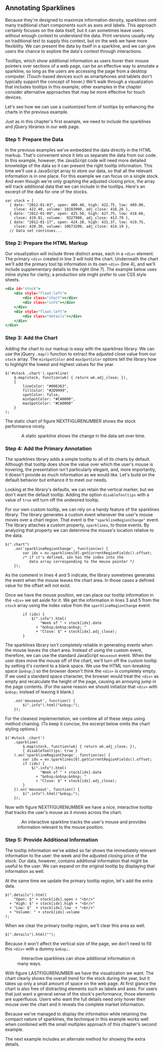 ## Annotating Sparklines

Because they're designed to maximize information density, sparklines omit many traditional chart components such as axes and labels. This approach certainly focuses on the data itself, but it can sometimes leave users without enough context to understand the data. Print versions usually rely on traditional text to supply this context, but on the web we have more flexibility. We can present the data by itself in a sparkline, and we can give users the chance to explore the data's context through interactions.

Tooltips, which show additional information as users hover their mouse pointers over sections of a web page, can be an effective way to annotate a sparkline, so long as the users are accessing the page from a desktop computer. (Touch-based devices such as smartphones and tablets don't typically support the concept of hover.) We'll walk through a visualization that includes tooltips in this example; other examples in the chapter consider alternative approaches that may be more effective for touch devices.

Let's see how we can use a customized form of tooltips by enhancing the charts in the previous example.

Just as in this chapter's first example, we need to include the sparklines and jQuery libraries in our web page.

### Step 1: Prepare the Data

In the previous examples we've embedded the data directly in the <span class="smcp">HTML</span> markup. That's convenient since it lets us separate the data from our code. In this example, however, the JavaScript code will need more detailed knowledge of the data so it can present the right tooltip information. This time we'll use a JavaScript array to store our data, so that all the relevant information is in one place. For this example we can focus on a single stock. And even though we're only graphing the adjusted closing price, the array will track additional data that we can include in the tooltips. Here's an excerpt of the data for one of the stocks.

``` {.javascript .numberLines}
var stock = [
  { date: "2012-01-03", open: 409.40, high: 422.75, low: 409.00, 
    close: 422.40, volume: 10283900, adj_close: 416.26 },
  { date: "2012-01-09", open: 425.50, high: 427.75, low: 418.66, 
    close: 419.81, volume:  9327900, adj_close: 413.70 },
  { date: "2012-01-17", open: 424.20, high: 431.37, low: 419.75, 
    close: 420.30, volume: 10673200, adj_close: 414.19 },
  // Data set continues...
```

### Step 2: Prepare the HTML Markup

Our visualization will include three distinct areas, each in a `<div>` element. The primary `<div>` created in line 3 will hold the chart. Underneath the chart we'll add the primary tool tip information in its own `<div>` (line 4), and we'll include supplementary details to the right (line 7). The example below uses inline styles for clarity; a production site might prefer to use <span class="smcp">CSS</span> style sheets.

``` {.html .numberLines}
<div id="stock">
    <div style="float:left">
        <div class="chart"></div>
        <div class="info"></div>
    </div>
    <div style="float:left">
        <div class="details"></div>
    </div>
</div>
```

### Step 3: Add the Chart

Adding the chart to our markup is easy with the sparklines library. We can use the jQuery `.map()` function to extract the adjusted close value from our `stock` array. The `minSpotColor` and `maxSpotColor` options tell the library how to highlight the lowest and highest values for the year.

``` {.javascript .numberLines}
$('#stock .chart').sparkline(
    $.map(stock, function(wk) { return wk.adj_close; }),
    {
        lineColor: "#006363",
        fillColor: "#2D9999",
        spotColor: false,
        minSpotColor: "#CA0000",
        maxSpotColor: "#CA0000"
    }
);
```

The static chart of figure NEXTFIGURENUMBER shows the stock performance nicely.

<figure>
<div id="annotate-chart1">
<div style="float:left">
<div class="chart"></div>
<div class="info" style="font-size:0.8em">&nbsp;</div>
</div>
<div style="float:left">
<div class="details" style="font-size:0.8em;line-height:1.3em;padding-left:10px;padding-top:1px"></div>
</div>
</div>
<figcaption>A static sparkline shows the change in the data set over time.</figcaption>
</figure>

### Step 4: Add the Primary Annotation

The sparklines library adds a simple tooltip to all of its charts by default. Although that tooltip does show the value over which the user's mouse is hovering, the presentation isn't particularly elegant, and, more importantly, it doesn't provide as much information as we would like. Let's build on the default behavior but enhance it to meet our needs.

Looking at the library's defaults, we can retain the vertical marker, but we don't want the default tooltip. Adding the option `disableTooltips` with a value of `true` will turn off the undesired tooltip.

For our own custom tooltip, we can rely on a handy feature of the sparklines library. The library generates a custom event whenever the user's mouse moves over a chart region. That event is the `"sparklineRegionChange"` event. The library attaches a custom property, `sparklines`, to those events. By analyzing that property we can determine the mouse's location relative to the data.

``` {.javascript .numberLines}
$(".chart")
    .on('sparklineRegionChange', function(ev) {
        var idx = ev.sparklines[0].getCurrentRegionFields().offset;
        /* if it's defined, idx has the index into the
           data array corresponding to the mouse pointer */
    });
```

As the comment in lines 4 and 5 indicate, the library sometimes generates the event when the mouse leaves the chart area. In those cases a defined value for the offset will not exist.

Once we have the mouse position, we can place our tooltip information in the `<div>` we set aside for it. We get the information in lines 3 and 5 from the `stock` array using the index value from the `sparklineRegionChange` event.

``` {.javascript .numberLines .line-3 .line-5}
        if (idx) {
            $(".info").html(
                "Week of " + stock[idx].date 
              + "&nbsp;&nbsp;&nbsp; "
              + "Close: $" + stock[idx].adj_close);
        }
```

The sparklines library isn't completely reliable in generating events when the mouse leaves the chart area. Instead of using the custom event, therefore, we can use the standard JavaScript `mouseout` event. When the user does move the mouse off of the chart, we'll turn off the custom tooltip by setting it's content to a blank space. We use the <span class="smcp">HTML</span> non-breaking space (`&nbsp;`) so the browser doesn't think the `<div>` is completely empty. If we used a standard space character, the browser would treat the `<div>` as empty and recalculate the height of the page, causing an annoying jump in the page contents. (For the same reason we should initialize that `<div>` with `&nbsp;` instead of leaving it blank.)

``` {.javascript .numberLines}
    .on('mouseout', function() {
        $(".info").html("&nbsp;");
    });
```

For the cleanest implementation, we combine all of these steps using method chaining. (To keep it concise, the excerpt below omits the chart styling options.)

``` {.javascript .numberLines}
$('#stock .chart')
    .sparkline(
        $.map(stock, function(wk) { return wk.adj_close; }),
        { disableTooltips: true }
    ).on('sparklineRegionChange', function(ev) {
        var idx = ev.sparklines[0].getCurrentRegionFields().offset;
        if (idx) {
            $(".info").html(
                "Week of " + stock[idx].date 
              + "&nbsp;&nbsp;&nbsp; "
              + "Close: $" + stock[idx].adj_close);
        }
    }).on('mouseout', function() {
        $(".info").html("&nbsp;");
    });
```

Now with figure NEXTFIGURENUMBER we have a nice, interactive tooltip that tracks the user's mouse as it moves across the chart.

<figure>
<div id="annotate-chart2">
<div style="float:left">
<div class="chart"></div>
<div class="info" style="font-size:0.8em">&nbsp;</div>
</div>
<div style="float:left">
<div class="details" style="font-size:0.8em;line-height:1.3em;padding-left:10px;padding-top:1px"></div>
</div>
</div>
<figcaption>An interactive sparkline tracks the user's mouse and provides information relevant to the mouse position.</figcaption>
</figure>

### Step 5: Provide Additional Information

The tooltip information we've added so far shows the immediately relevant information to the user: the week and the adjusted closing price of the stock. Our data, however, contains additional information that might be useful to the user. We can expand on the original tooltip by displaying that information as well.

At the same time we update the primary tooltip region, let's add the extra data.

``` {.javascript .numberLines}
$(".details").html(
    "Open: $" + stock[idx].open + "<br/>"
  + "High: $" + stock[idx].high + "<br/>"
  + "Low: $"  + stock[idx].low  + "<br/>"
  + "Volume: " + stock[idx].volume
);
```

When we clear the primary tooltip region, we'll clear this area as well.

``` {.javascript .numberLines}
$(".details").html("");
```

Because it won't affect the vertical size of the page, we don't need to fill this `<div>` with a dummy `&nbsp;`.


<figure>
<div id="annotate-chart3">
<div style="float:left">
<div class="chart"></div>
<div class="info" style="font-size:0.8em">&nbsp;</div>
</div>
<div style="float:left">
<div class="details" style="font-size:0.8em;line-height:1.3em;padding-left:10px;padding-top:1px"></div>
</div>
</div>
<figcaption>Interactive sparklines can show additional information in many ways.</figcaption>
</figure>

With figure LASTFIGURENUMBER we have the visualization we want. The chart clearly shows the overall trend for the stock during the year, but it takes up only a small amount of space on the web page. At first glance the chart is also free of distracting elements such as labels and axes. For users that just want a general sense of the stock's performance, those elements are superfluous. Users who want the full details need only hover their mouse over the chart and it reveals the complete market information.

Because we've managed to display the information while retaining the compact nature of sparklines, the technique in this example works well when combined with the small multiples approach of this chapter's second example.

The next example includes an alternate method for showing the extra details.

<script>
;(function(){

    draw = function() {

        var stock = [
          { date: "2012-01-03", open: 409.40, high: 422.75, low: 409.00, close: 422.40, volume: 10283900, adj_close: 416.26 },
          { date: "2012-01-09", open: 425.50, high: 427.75, low: 418.66, close: 419.81, volume:  9327900, adj_close: 413.70 },
          { date: "2012-01-17", open: 424.20, high: 431.37, low: 419.75, close: 420.30, volume: 10673200, adj_close: 414.19 },
          { date: "2012-01-23", open: 422.67, high: 454.45, low: 419.55, close: 447.28, volume: 17397900, adj_close: 440.77 },
          { date: "2012-01-30", open: 445.71, high: 460.00, low: 445.39, close: 459.68, volume: 10817600, adj_close: 452.99 },
          { date: "2012-02-06", open: 458.38, high: 497.62, low: 458.20, close: 493.42, volume: 17778800, adj_close: 486.24 },
          { date: "2012-02-13", open: 499.53, high: 526.29, low: 486.63, close: 502.12, volume: 28314900, adj_close: 494.82 },
          { date: "2012-02-21", open: 506.88, high: 522.90, low: 504.12, close: 522.41, volume: 18499900, adj_close: 514.81 },
          { date: "2012-02-27", open: 521.31, high: 548.21, low: 516.28, close: 545.18, volume: 22964000, adj_close: 537.25 },
          { date: "2012-03-05", open: 545.42, high: 547.74, low: 516.22, close: 545.17, volume: 23951800, adj_close: 537.24 },
          { date: "2012-03-12", open: 548.98, high: 600.01, low: 547.00, close: 585.57, volume: 32158400, adj_close: 577.05 },
          { date: "2012-03-19", open: 598.37, high: 609.65, low: 589.05, close: 596.05, volume: 24402100, adj_close: 587.38 },
          { date: "2012-03-26", open: 599.79, high: 621.45, low: 595.26, close: 599.55, volume: 22840000, adj_close: 590.83 },
          { date: "2012-04-02", open: 601.83, high: 634.66, low: 600.38, close: 633.68, volume: 23635600, adj_close: 624.46 },
          { date: "2012-04-09", open: 626.13, high: 644.00, low: 603.51, close: 605.23, volume: 26127500, adj_close: 596.43 },
          { date: "2012-04-16", open: 610.06, high: 620.25, low: 570.42, close: 572.98, volume: 34975300, adj_close: 564.65 },
          { date: "2012-04-23", open: 570.61, high: 618.00, low: 555.00, close: 603.00, volume: 27794600, adj_close: 594.23 },
          { date: "2012-04-30", open: 597.80, high: 598.40, low: 565.17, close: 565.25, volume: 17607600, adj_close: 557.03 },
          { date: "2012-05-07", open: 561.50, high: 575.88, low: 558.73, close: 566.71, volume: 15505800, adj_close: 558.47 },
          { date: "2012-05-14", open: 562.57, high: 567.51, low: 522.18, close: 530.38, volume: 20281200, adj_close: 522.67 },
          { date: "2012-05-21", open: 534.50, high: 576.50, low: 534.05, close: 562.29, volume: 19540000, adj_close: 554.11 },
          { date: "2012-05-29", open: 570.90, high: 581.50, low: 560.52, close: 560.99, volume: 17166000, adj_close: 552.83 },
          { date: "2012-06-04", open: 561.50, high: 580.58, low: 548.50, close: 580.32, volume: 14813900, adj_close: 571.88 },
          { date: "2012-06-11", open: 587.72, high: 588.50, low: 566.70, close: 574.13, volume: 14293200, adj_close: 565.78 },
          { date: "2012-06-18", open: 570.96, high: 590.00, low: 570.37, close: 582.10, volume: 12654100, adj_close: 573.63 },
          { date: "2012-06-25", open: 577.30, high: 584.00, low: 565.61, close: 584.00, volume: 10630300, adj_close: 575.51 },
          { date: "2012-07-02", open: 584.73, high: 614.34, low: 583.60, close: 605.88, volume: 13795700, adj_close: 597.07 },
          { date: "2012-07-09", open: 605.30, high: 619.87, low: 592.68, close: 604.97, volume: 15001100, adj_close: 596.17 },
          { date: "2012-07-16", open: 605.12, high: 615.35, low: 603.15, close: 604.30, volume: 12013700, adj_close: 595.51 },
          { date: "2012-07-23", open: 594.40, high: 609.68, low: 570.00, close: 585.16, volume: 19578500, adj_close: 576.65 },
          { date: "2012-07-30", open: 590.92, high: 617.98, low: 587.82, close: 615.70, volume: 13593200, adj_close: 606.74 },
          { date: "2012-08-06", open: 617.29, high: 625.00, low: 615.26, close: 621.70, volume:  8955900, adj_close: 615.29 },
          { date: "2012-08-13", open: 623.39, high: 648.19, low: 623.25, close: 648.11, volume: 11240200, adj_close: 641.43 },
          { date: "2012-08-20", open: 650.01, high: 674.88, low: 648.11, close: 663.22, volume: 20349200, adj_close: 656.38 },
          { date: "2012-08-27", open: 679.99, high: 680.87, low: 657.25, close: 665.24, volume: 10987500, adj_close: 658.38 },
          { date: "2012-09-04", open: 665.76, high: 682.48, low: 664.50, close: 680.44, volume: 12724300, adj_close: 673.42 },
          { date: "2012-09-10", open: 680.45, high: 696.98, low: 656.00, close: 691.28, volume: 20736000, adj_close: 684.15 },
          { date: "2012-09-17", open: 699.35, high: 705.07, low: 693.62, close: 700.09, volume: 14332600, adj_close: 692.87 },
          { date: "2012-09-24", open: 686.86, high: 695.12, low: 660.35, close: 667.10, volume: 20459000, adj_close: 660.22 },
          { date: "2012-10-01", open: 671.16, high: 676.75, low: 650.65, close: 652.59, volume: 18290000, adj_close: 645.86 },
          { date: "2012-10-08", open: 646.88, high: 647.56, low: 623.55, close: 629.71, volume: 21378800, adj_close: 623.21 },
          { date: "2012-10-15", open: 632.35, high: 652.79, low: 609.62, close: 609.84, volume: 18514400, adj_close: 603.55 },
          { date: "2012-10-22", open: 612.42, high: 635.38, low: 591.00, close: 604.00, volume: 24908300, adj_close: 597.77 },
          { date: "2012-10-31", open: 594.88, high: 603.00, low: 574.75, close: 576.80, volume: 17508000, adj_close: 570.85 },
          { date: "2012-11-05", open: 583.52, high: 590.74, low: 533.72, close: 547.06, volume: 26312500, adj_close: 543.89 },
          { date: "2012-11-12", open: 554.15, high: 554.50, low: 505.75, close: 527.68, volume: 25590900, adj_close: 524.62 },
          { date: "2012-11-19", open: 540.71, high: 572.00, low: 539.88, close: 571.50, volume: 18856200, adj_close: 568.19 },
          { date: "2012-11-26", open: 575.90, high: 594.25, low: 572.26, close: 585.28, volume: 18505600, adj_close: 581.89 },
          { date: "2012-12-03", open: 593.65, high: 594.59, low: 518.63, close: 533.25, volume: 28073100, adj_close: 530.16 },
          { date: "2012-12-10", open: 525.00, high: 549.56, low: 505.58, close: 509.79, volume: 23891500, adj_close: 506.84 },
          { date: "2012-12-17", open: 508.93, high: 534.90, low: 501.23, close: 519.33, volume: 20790100, adj_close: 516.32 },
          { date: "2012-12-24", open: 520.35, high: 524.25, low: 504.66, close: 509.59, volume: 11496300, adj_close: 506.64 },
          { date: "2012-12-31", open: 510.53, high: 535.40, low: 509.00, close: 532.17, volume: 23553300, adj_close: 529.09 },
        ];

        $('#annotate-chart1 .chart').sparkline(
            $.map(stock, function(wk) { return wk.adj_close; }),
            {
                height: 48,
                width: 210,
                lineColor: chartStyles.color.secondaryDark,
                fillColor: chartStyles.color.secondaryLightest,
                spotColor: false,
                minSpotColor: chartStyles.color.primary,
                maxSpotColor: chartStyles.color.primary,
                highlightLineColor: chartStyles.color.primary,
                highlightSpotColor: chartStyles.color.secondaryDark,
                disableTooltips: true
            }
        );

        $('#annotate-chart2 .chart').sparkline(
            $.map(stock, function(wk) { return wk.adj_close; }),
            {
                height: 48,
                width: 210,
                lineColor: chartStyles.color.secondaryDark,
                fillColor: chartStyles.color.secondaryLightest,
                spotColor: false,
                minSpotColor: chartStyles.color.primary,
                maxSpotColor: chartStyles.color.primary,
                highlightLineColor: chartStyles.color.primary,
                highlightSpotColor: chartStyles.color.secondaryDark,
                disableTooltips: true
            }
            ).on('sparklineRegionChange', function(ev) {
                var idx = ev.sparklines[0].getCurrentRegionFields().offset;
                if (idx) {
                    $("#annotate-chart2 .info").html(
                      "Week of " + stock[idx].date 
                    + "&nbsp;&nbsp;&nbsp; Close: $" + stock[idx].adj_close);
                }
            }).on('mouseout', function() {
                $("#annotate-chart2 .info").html("&nbsp;");
            });

        $('#annotate-chart3 .chart').sparkline(
            $.map(stock, function(wk) { return wk.adj_close; }),
            {
                height: 48,
                width: 210,
                lineColor: chartStyles.color.secondaryDark,
                fillColor: chartStyles.color.secondaryLightest,
                spotColor: false,
                minSpotColor: chartStyles.color.primary,
                maxSpotColor: chartStyles.color.primary,
                highlightLineColor: chartStyles.color.primary,
                highlightSpotColor: chartStyles.color.secondaryDark,
                disableTooltips: true
            }
            ).on('sparklineRegionChange', function(ev) {
                var idx = ev.sparklines[0].getCurrentRegionFields().offset;
                if (idx) {
                    $("#annotate-chart3 .info").html(
                      "Week of " + stock[idx].date 
                    + "&nbsp;&nbsp;&nbsp; Close: $" + stock[idx].adj_close
                    );
                    $("#annotate-chart3 .details").html(
                        "Open: $" + stock[idx].open + "<br/>"
                      + "High: $" + stock[idx].high + "<br/>"
                      + "Low: $"  + stock[idx].low  + "<br/>"
                      + "Volume: " + stock[idx].volume
                    );
                }
            }).on('mouseout', function() {
                $("#annotate-chart3 .info").html("&nbsp;");
                $("#annotate-chart3 .details").html("");
            });
    };
    
    if (typeof contentLoaded != "undefined") {
        contentLoaded.done(draw);
    } else {
        window.addEventListener('load', draw);
    }

}());
</script>
